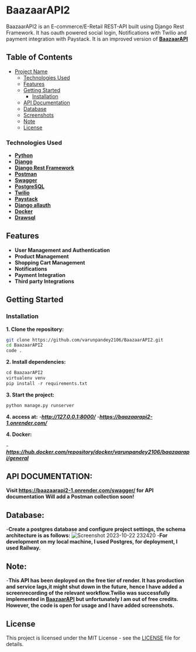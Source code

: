 # BaazaarAPI2

BaazaarAPI2 is an E-commerce/E-Retail REST-API built using Django Rest Framework.
It has oauth powered social login, Notifications with Twilio and payment integration with Paystack.
It is an improved version of **[BaazaarAPI](https://github.com/varunpandey2106/BaazaarAPI.git)**




## Table of Contents

- [Project Name](#BaazaarAPI2)
  - [Technologies Used](#technologies-used)
  - [Features](#features)
  - [Getting Started](#getting-started)
    - [Installation](#installation)
  - [API Documentation](#api-documentation)
  - [Database](#database)
  - [Screenshots](#screenshots)
  - [Note](#Note)
  - [License](#license)
  


### Technologies Used

- **[Python](https://www.python.org/)**
- **[Django](https://www.djangoproject.com/)**
- **[Django Rest Framework](https://www.django-rest-framework.org/)**
- **[Postman](https://www.postman.com/)**
- **[Swagger](https://swagger.io/)**
- **[PostgreSQL](https://www.postgresql.org/)**
- **[Twilio](https://www.twilio.com/en-us)**
- **[Paystack](https://paystack.com/)**
- **[Django allauth](https://docs.allauth.org/en/latest/)**
- **[Docker](https://www.docker.com/)**
- **[Drawsql](https://drawsql.app/)**



## Features

- **User Management and Authentication**
- **Product Management**
- **Shopping Cart Management**
- **Notifications**
- **Payment Integration**
- **Third party Integrations**



## Getting Started

### Installation

**1. Clone the repository:**

```bash
git clone https://github.com/varunpandey2106/BaazaarAPI2.git
cd BaazaarAPI2
code .
```

**2. Install dependencies:**

```python
cd BaazaarAPI2
virtualenv venv
pip install -r requirements.txt
```


**3. Start the project:**
   
```python
python manage.py runserver
```

**4. access at:**
-***http://127.0.0.1:8000/***
-***https://baazaarapi2-1.onrender.com/***

**4. Docker:**

-***https://hub.docker.com/repository/docker/varunpandey2106/baazaarapi/general***



## API DOCUMENTATION:
**Visit https://baazaarapi2-1.onrender.com/swagger/ for API documentation** 
**Will add a Postman collection soon!**




## Database:
-**Create a postgres database and configure project settings, the schema architecture is as follows:**
![Screenshot 2023-10-22 232420](https://github.com/varunpandey2106/DReactDashboard/assets/77747699/39cb8e2d-f133-4321-8b59-e5440b4121a6)
-**For development on my local machine, I used Postgres, for deployment, I used Railway.**

##  Note:
-**This API has been deployed on the free tier of render. It has production and service lags,it might shut down in the future, hence I have added a screenrecording of the relevant workflow.Twilio was successfully implemented in **[BaazaarAPI](https://github.com/varunpandey2106/BaazaarAPI.git)** but unfortunately I am out of free credits. However, the code is open for usage and I have added screenshots.**

## License

This project is licensed under the MIT License - see the [LICENSE](./LICENSE) file for details.

